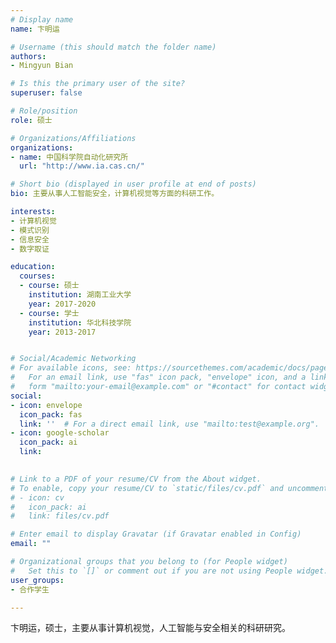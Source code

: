 ```yaml
---
# Display name
name: 卞明运

# Username (this should match the folder name)
authors:
- Mingyun Bian

# Is this the primary user of the site?
superuser: false

# Role/position
role: 硕士

# Organizations/Affiliations
organizations:
- name: 中国科学院自动化研究所
  url: "http://www.ia.cas.cn/"

# Short bio (displayed in user profile at end of posts)
bio: 主要从事人工智能安全，计算机视觉等方面的科研工作。

interests:
- 计算机视觉
- 模式识别
- 信息安全
- 数字取证

education:
  courses:
  - course: 硕士
    institution: 湖南工业大学
    year: 2017-2020
  - course: 学士
    institution: 华北科技学院
    year: 2013-2017


# Social/Academic Networking
# For available icons, see: https://sourcethemes.com/academic/docs/page-builder/#icons
#   For an email link, use "fas" icon pack, "envelope" icon, and a link in the
#   form "mailto:your-email@example.com" or "#contact" for contact widget.
social:
- icon: envelope
  icon_pack: fas
  link: ''  # For a direct email link, use "mailto:test@example.org".
- icon: google-scholar
  icon_pack: ai
  link: 
  

# Link to a PDF of your resume/CV from the About widget.
# To enable, copy your resume/CV to `static/files/cv.pdf` and uncomment the lines below.
# - icon: cv
#   icon_pack: ai
#   link: files/cv.pdf

# Enter email to display Gravatar (if Gravatar enabled in Config)
email: ""

# Organizational groups that you belong to (for People widget)
#   Set this to `[]` or comment out if you are not using People widget.
user_groups:
- 合作学生

---
```


卞明运，硕士，主要从事计算机视觉，人工智能与安全相关的科研研究。